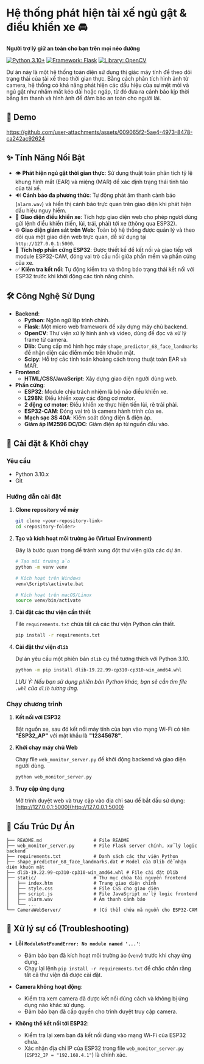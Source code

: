 # Hệ thống phát hiện tài xế ngủ gật & điều khiển xe 🚘

**Người trợ lý giữ an toàn cho bạn trên mọi nẻo đường**

[![Python 3.10+](https://img.shields.io/badge/python-3.10+-blue.svg)](https://www.python.org/downloads/)
[![Framework: Flask](https://img.shields.io/badge/Framework-Flask-green.svg)](https://flask.palletsprojects.com/)
[![Library: OpenCV](https://img.shields.io/badge/Library-OpenCV-orange.svg)](https://opencv.org/)

Dự án này là một hệ thống toàn diện sử dụng thị giác máy tính để theo dõi trạng thái của tài xế theo thời gian thực. Bằng cách phân tích hình ảnh từ camera, hệ thống có khả năng phát hiện các dấu hiệu của sự mệt mỏi và ngủ gật như nhắm mắt kéo dài hoặc ngáp, từ đó đưa ra cảnh báo kịp thời bằng âm thanh và hình ảnh để đảm bảo an toàn cho người lái.

## 🎥 Demo

https://github.com/user-attachments/assets/009065f2-5ae4-4973-8478-ca242ac92624

## ✨ Tính Năng Nổi Bật

- 👁️ **Phát hiện ngủ gật thời gian thực**: Sử dụng thuật toán phân tích tỷ lệ khung hình mắt (EAR) và miệng (MAR) để xác định trạng thái tỉnh táo của tài xế.
- 🔊 **Cảnh báo đa phương thức**: Tự động phát âm thanh cảnh báo (`alarm.wav`) và hiển thị cảnh báo trực quan trên giao diện khi phát hiện dấu hiệu nguy hiểm.
- 🚗 **Giao diện điều khiển xe**: Tích hợp giao diện web cho phép người dùng gửi lệnh điều khiển (tiến, lùi, trái, phải) tới xe (thông qua ESP32).
- 🌐 **Giao diện giám sát trên Web**: Toàn bộ hệ thống được quản lý và theo dõi qua một giao diện web trực quan, dễ sử dụng tại `http://127.0.0.1:5000`.
- 🔌 **Tích hợp phần cứng ESP32**: Được thiết kế để kết nối và giao tiếp với module ESP32-CAM, đóng vai trò cầu nối giữa phần mềm và phần cứng của xe.
- ✅ **Kiểm tra kết nối**: Tự động kiểm tra và thông báo trạng thái kết nối với ESP32 trước khi khởi động các tính năng chính.

## 🛠️ Công Nghệ Sử Dụng

- **Backend**:
  - **Python**: Ngôn ngữ lập trình chính.
  - **Flask**: Một micro web framework để xây dựng máy chủ backend.
  - **OpenCV**: Thư viện xử lý hình ảnh và video, dùng để đọc và xử lý frame từ camera.
  - **Dlib**: Cung cấp mô hình học máy `shape_predictor_68_face_landmarks` để nhận diện các điểm mốc trên khuôn mặt.
  - **Scipy**: Hỗ trợ các tính toán khoảng cách trong thuật toán EAR và MAR.
- **Frontend**:
  - **HTML/CSS/JavaScript**: Xây dựng giao diện người dùng web.
- **Phần cứng**:
  - **ESP32**: Module chịu trách nhiệm là bộ não điều khiển xe.
  - **L298N**: Điều khiển xoay các động cơ motor.
  - **2 động cơ motor**: Điều khiển xe thực hiện tiến lùi, rẽ trái phải.
  - **ESP32-CAM**: Đóng vai trò là camera hành trình của xe.
  - **Mạch sạc 3S 40A**: Kiểm soát dòng điện & điện áp.
  - **Giảm áp IM2596 DC/DC**: Giảm điện áp từ nguồn đầu vào.

## 🚀 Cài đặt & Khởi chạy

### Yêu cầu
- Python 3.10.x
- Git

### Hướng dẫn cài đặt

1.  **Clone repository về máy**
    ```bash
    git clone <your-repository-link>
    cd <repository-folder>
    ```

2.  **Tạo và kích hoạt môi trường ảo (Virtual Environment)**
    
    Đây là bước quan trọng để tránh xung đột thư viện giữa các dự án.
    ```bash
    # Tạo môi trường ảo
    python -m venv venv
    
    # Kích hoạt trên Windows
    venv\Scripts\activate.bat
    
    # Kích hoạt trên macOS/Linux
    source venv/bin/activate
    ```

3.  **Cài đặt các thư viện cần thiết**

    File `requirements.txt` chứa tất cả các thư viện Python cần thiết.
    ```bash
    pip install -r requirements.txt
    ```

4.  **Cài đặt thư viện `dlib`**

    Dự án yêu cầu một phiên bản `dlib` cụ thể tương thích với Python 3.10.
    ```bash
    python -m pip install dlib-19.22.99-cp310-cp310-win_amd64.whl
    ```
    *LƯU Ý: Nếu bạn sử dụng phiên bản Python khác, bạn sẽ cần tìm file `.whl` của `dlib` tương ứng.*

### Chạy chương trình

1.  **Kết nối với ESP32**

    Bật nguồn xe, sau đó kết nối máy tính của bạn vào mạng Wi-Fi có tên **"ESP32_AP"** với mật khẩu là **"12345678"**.

2.  **Khởi chạy máy chủ Web**

    Chạy file `web_monitor_server.py` để khởi động backend và giao diện người dùng.
    ```bash
    python web_monitor_server.py
    ```

3.  **Truy cập ứng dụng**

    Mở trình duyệt web và truy cập vào địa chỉ sau để bắt đầu sử dụng:
    [http://127.0.0.1:5000](http://127.0.0.1:5000)

## 📂 Cấu Trúc Dự Án
```
├── README.md                   # File README
├── web_monitor_server.py       # File Flask server chính, xử lý logic backend
├── requirements.txt            # Danh sách các thư viện Python
├── shape_predictor_68_face_landmarks.dat # Model của Dlib để nhận diện khuôn mặt
├── dlib-19.22.99-cp310-cp310-win_amd64.whl # File cài đặt Dlib
├── static/                     # Thư mục chứa tài nguyên frontend
│   ├── index.htm               # Trang giao diện chính
│   ├── style.css               # File CSS cho giao diện
│   ├── script.js               # File JavaScript xử lý logic frontend
│   ├── alarm.wav               # Âm thanh cảnh báo
│   └── ...
└── CameraWebServer/            # (Có thể) chứa mã nguồn cho ESP32-CAM
```

## 🐛 Xử lý sự cố (Troubleshooting)

- **Lỗi `ModuleNotFoundError: No module named '...'`**:
  - Đảm bảo bạn đã kích hoạt môi trường ảo (`venv`) trước khi chạy ứng dụng.
  - Chạy lại lệnh `pip install -r requirements.txt` để chắc chắn rằng tất cả thư viện đã được cài đặt.

- **Camera không hoạt động**:
  - Kiểm tra xem camera đã được kết nối đúng cách và không bị ứng dụng nào khác sử dụng.
  - Đảm bảo bạn đã cấp quyền cho trình duyệt truy cập camera.

- **Không thể kết nối tới ESP32**:
  - Kiểm tra lại xem bạn đã kết nối đúng vào mạng Wi-Fi của ESP32 chưa.
  - Xác nhận địa chỉ IP của ESP32 trong file `web_monitor_server.py` (`ESP32_IP = "192.168.4.1"`) là chính xác.
